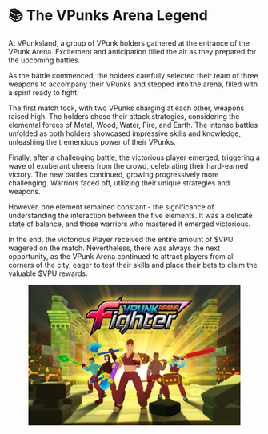 # 📚 The VPunks Arena Legend

At VPunksland, a group of VPunk holders gathered at the entrance of the VPunk Arena. Excitement and anticipation filled the air as they prepared for the upcoming battles.

As the battle commenced, the holders carefully selected their team of three weapons to accompany their VPunks and stepped into the arena, filled with a spirit ready to fight.

The first match took, with two VPunks charging at each other, weapons raised high. The holders chose their attack strategies, considering the elemental forces of Metal, Wood, Water, Fire, and Earth. The intense battles unfolded as both holders showcased impressive skills and knowledge, unleashing the tremendous power of their VPunks.

Finally, after a challenging battle, the victorious player emerged, triggering a wave of exuberant cheers from the crowd, celebrating their hard-earned victory. The new battles continued, growing progressively more challenging. Warriors faced off, utilizing their unique strategies and weapons.

However, one element remained constant - the significance of understanding the interaction between the five elements. It was a delicate state of balance, and those warriors who mastered it emerged victorious.

In the end, the victorious Player received the entire amount of $VPU wagered on the match. Nevertheless, there was always the next opportunity, as the VPunk Arena continued to attract players from all corners of the city, eager to test their skills and place their bets to claim the valuable $VPU rewards.

<figure><img src="../../.gitbook/assets/image.png" alt=""><figcaption></figcaption></figure>
